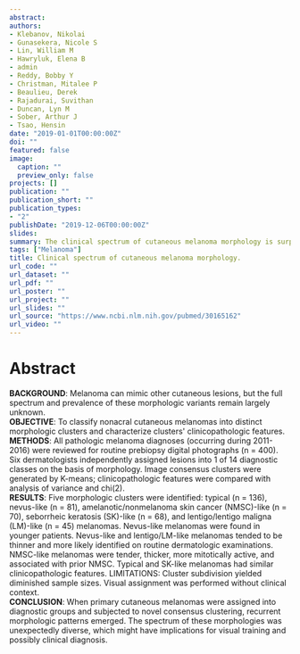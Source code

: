```yaml
---
abstract: 
authors:
- Klebanov, Nikolai
- Gunasekera, Nicole S
- Lin, William M
- Hawryluk, Elena B
- admin
- Reddy, Bobby Y
- Christman, Mitalee P
- Beaulieu, Derek
- Rajadurai, Suvithan
- Duncan, Lyn M
- Sober, Arthur J
- Tsao, Hensin
date: "2019-01-01T00:00:00Z"
doi: ""
featured: false
image:
  caption: ""
  preview_only: false
projects: []
publication: ""
publication_short: ""
publication_types:
- "2"
publishDate: "2019-12-06T00:00:00Z"
slides: 
summary: The clinical spectrum of cutaneous melanoma morphology is surprisingly diverse
tags: ["Melanoma"]
title: Clinical spectrum of cutaneous melanoma morphology.
url_code: ""
url_dataset: ""
url_pdf: ""
url_poster: ""
url_project: ""
url_slides: ""
url_source: "https://www.ncbi.nlm.nih.gov/pubmed/30165162"
url_video: ""
---
```



# Abstract  

**BACKGROUND**: Melanoma can mimic other cutaneous lesions, but the full spectrum and prevalence of these morphologic variants remain largely unknown.  
**OBJECTIVE**: To classify nonacral cutaneous melanomas into distinct morphologic clusters and characterize clusters' clinicopathologic features.  
**METHODS**: All pathologic melanoma diagnoses (occurring during 2011-2016) were reviewed for routine prebiopsy digital photographs (n = 400). Six dermatologists independently assigned lesions into 1 of 14 diagnostic classes on the basis of morphology. Image consensus clusters were generated by K-means; clinicopathologic features were compared with analysis of variance and chi(2).  
**RESULTS**: Five morphologic clusters were identified: typical (n = 136), nevus-like (n = 81), amelanotic/nonmelanoma skin cancer (NMSC)-like (n = 70), seborrheic keratosis (SK)-like (n = 68), and lentigo/lentigo maligna (LM)-like (n = 45) melanomas. Nevus-like melanomas were found in younger patients. Nevus-like and lentigo/LM-like melanomas tended to be thinner and more likely identified on routine dermatologic examinations. NMSC-like melanomas were tender, thicker, more mitotically active, and associated with prior NMSC. Typical and SK-like melanomas had similar clinicopathologic features. LIMITATIONS: Cluster subdivision yielded diminished sample sizes. Visual assignment was performed without clinical context.   
**CONCLUSION**: When primary cutaneous melanomas were assigned into diagnostic groups and subjected to novel consensus clustering, recurrent morphologic patterns emerged. The spectrum of these morphologies was unexpectedly diverse, which might have implications for visual training and possibly clinical diagnosis.